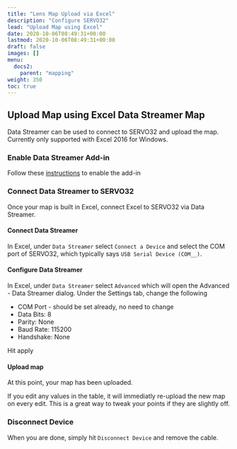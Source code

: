 ```yaml
---
title: "Lens Map Upload via Excel"
description: "Configure SERVO32"
lead: "Upload Map using Excel"
date: 2020-10-06T08:49:31+00:00
lastmod: 2020-10-06T08:49:31+00:00
draft: false
images: []
menu:
  docs2:
    parent: "mapping"
weight: 350
toc: true
---
```


## Upload Map using Excel Data Streamer Map
Data Streamer can be used to connect to SERVO32 and upload the map. Currently only supported with Excel 2016 for Windows.

### Enable Data Streamer Add-in
Follow these [instructions](https://support.microsoft.com/en-us/office/enable-the-data-streamer-add-in-70052b28-3b00-41e7-8ab6-8a9f142dffeb) to enable the add-in

### Connect Data Streamer to SERVO32
Once your map is built in Excel, connect Excel to SERVO32 via Data Streamer.

#### Connect Data Streamer
In Excel, under ```Data Streamer``` select ```Connect a Device``` and select the COM port of SERVO32, which typically says ```USB Serial Device (COM__)```.

#### Configure Data Streamer
In Excel, under ```Data Streamer``` select ```Advanced``` which will open the Advanced - Data Streamer dialog. Under the Settings tab, change the following

- COM Port - should be set already, no need to change
- Data Bits: 8
- Parity: None
- Baud Rate: 115200
- Handshake: None

Hit apply

#### Upload map
At this point, your map has been uploaded.

If you edit any values in the table, it will immediatly re-upload the new map on every edit. This is a great way to tweak your points if they are slightly off.

### Disconnect Device
When you are done, simply hit ```Disconnect Device``` and remove the cable.
